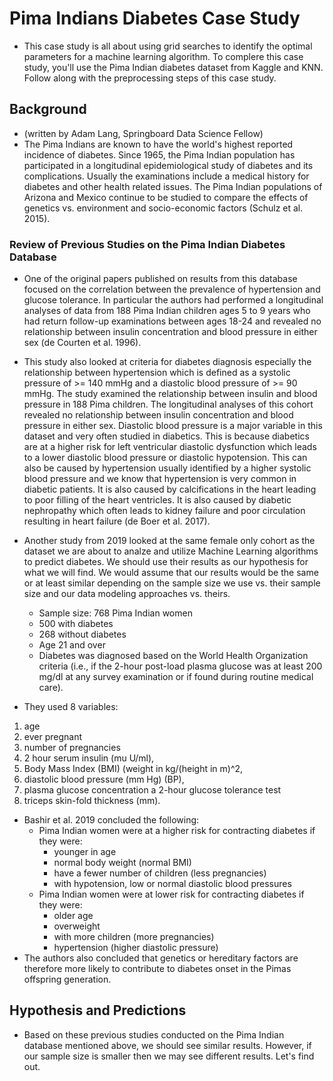 # Pima Indians Diabetes Case Study
* This case study is all about using grid searches to identify the optimal parameters for a machine learning algorithm. To complere this case study, you'll use the Pima Indian diabetes dataset from Kaggle and KNN. Follow along with the preprocessing steps of this case study.

## Background
* (written by Adam Lang, Springboard Data Science Fellow)
* The Pima Indians are known to have the world's highest reported incidence of diabetes. Since 1965, the Pima Indian population has participated in a longitudinal epidemiological study of diabetes and its complications. Usually the examinations include a medical history for diabetes and other health related issues. The Pima Indian populations of Arizona and Mexico continue to be studied to compare the effects of genetics vs. environment and socio-economic factors (Schulz et al. 2015).
### Review of Previous Studies on the Pima Indian Diabetes Database
* One of the original papers published on results from this database focused on the correlation between the prevalence of hypertension and glucose tolerance. In particular the authors had performed a longitudinal analyses of data from 188 Pima Indian children ages 5 to 9 years who had return follow-up examinations between ages 18-24 and revealed no relationship between insulin concentration and blood pressure in either sex (de Courten et al. 1996).
* This study also looked at criteria for diabetes diagnosis especially the relationship between hypertension which is defined as a systolic pressure of >= 140 mmHg and a diastolic blood pressure of >= 90 mmHg. The study examined the relationship between insulin and blood pressure in 188 Pima children. The longitudinal analyses of this cohort revealed no relationship between insulin concentration and blood pressure in either sex.
Diastolic blood pressure is a major variable in this dataset and very often studied in diabetics. This is because diabetics are at a higher risk for left ventricular diastolic dysfunction which leads to a lower diastolic blood pressure or diastolic hypotension. This can also be caused by hypertension usually identified by a higher systolic blood pressure and we know that hypertension is very common in diabetic patients. It is also caused by calcifications in the heart leading to poor filling of the heart ventricles. It is also caused by diabetic nephropathy which often leads to kidney failure and poor circulation resulting in heart failure (de Boer et al. 2017).

* Another study from 2019 looked at the same female only cohort as the dataset we are about to analze and utilize Machine Learning algorithms to predict diabetes. We should use their results as our hypothesis for what we will find. We would assume that our results would be the same or at least similar depending on the sample size we use vs. their sample size and our data modeling approaches vs. theirs.

  * Sample size: 768 Pima Indian women
  * 500 with diabetes
  * 268 without diabetes
  * Age 21 and over
  * Diabetes was diagnosed based on the World Health Organization criteria (i.e., if the 2-hour post-load plasma glucose was at least 200 mg/dl at any survey examination or if found during routine medical care).
* They used 8 variables:
1) age
2) ever pregnant
3) number of pregnancies
4) 2 hour serum insulin (mu U/ml),
5) Body Mass Index (BMI) (weight in kg/(height in m)^2,
6) diastolic blood pressure (mm Hg) (BP),
7) plasma glucose concentration a 2-hour glucose tolerance test
8) triceps skin-fold thickness (mm).

* Bashir et al. 2019 concluded the following:
  * Pima Indian women were at a higher risk for contracting diabetes if they were:
    * younger in age
    * normal body weight (normal BMI)
    * have a fewer number of children (less pregnancies)
    * with hypotension, low or normal diastolic blood pressures
  * Pima Indian women were at lower risk for contracting diabetes if they were:
    * older age
    * overweight
    * with more children (more pregnancies)
    * hypertension (higher diastolic pressure)
* The authors also concluded that genetics or hereditary factors are therefore more likely to contribute to diabetes onset in the Pimas offspring generation.
  
## Hypothesis and Predictions
* Based on these previous studies conducted on the Pima Indian database mentioned above, we should see similar results. However, if our sample size is smaller then we may see different results. Let's find out.
